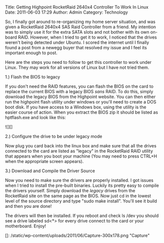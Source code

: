 Title: Getting Highpoint RocketRaid 2640x4 Controller To Work In Linux
Date: 2011-06-03 17:29
Author: Admin
Category: Technology

So, I finally got around to re-organizing my home server situation, and
was given a RocketRaid 2640x4 SAS Raid Controller from a friend. My
intention was to simply use it for the extra SATA slots and not bother
with its own on-board RAID. However, when I tried to get it to work, I
noticed that the drives weren't being detected under Ubuntu. I scored
the internet until I finally found a post from a newegg buyer that
resolved my issue and I feel its important enough to post.

Here are the steps you need to follow to get this controller to work
under Linux. They may work for all versions of Linux but I have not
tried them.

1.) Flash the BIOS to legacy

If you don't need the RAID features, you can flash the BIOS on the card
to replace the current BIOS with a legacy BIOS *sans* RAID. To do this,
simply download the legacy BIOS from the Highpoint website. You can then
either run the highpoint flash utility under windows or you'll need to
create a DOS boot disk. If you have access to a Windows box, using the
utility is the easier course of action. When you extract the BIOS zip it
should be listed as hptflash.exe and look like this:

![][]

2.) Configure the drive to be under legacy mode

Now plug you card back into the linux box and make sure that all the
drives connected to the card are listed as "legacy" in the RocketRaid
RAID utility that appears when you boot your machine (You may need to
press CTRL+H when the appropriate screen appears).

3.) Download and Compile the Driver Source

Now you need to make sure the drivers are properly installed. I got
issues when I tried to install the pre-built binaries. Luckily its
pretty easy to compile the drivers yourself. Simply download the
*legacy* drives from the RocketRaid site on the same page as the BIOS.
Now just cd in the lowest level of the source directory and type "sudo
make install". You'll see it build and then you are done!

The drivers will then be installed. If you reboot and check ls /dev you
should see a drive labeled sd\<\*\> for every drive connect to the card
or your motherboard. Enjoy!

  []: /static/wp-content/uploads/2011/06/Capture-300x178.png "Capture"
